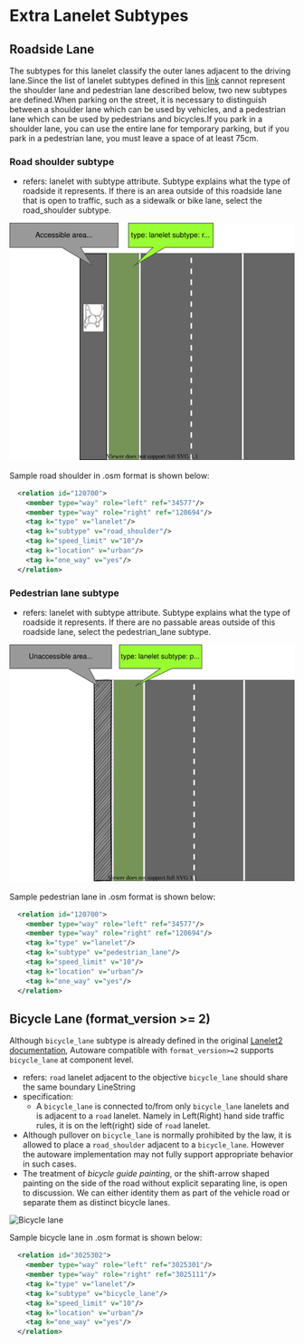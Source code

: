 # Extra Lanelet Subtypes

## Roadside Lane

The subtypes for this lanelet classify the outer lanes adjacent to the driving lane.Since the list of lanelet subtypes defined in this [link](https://github.com/fzi-forschungszentrum-informatik/Lanelet2/blob/master/lanelet2_core/doc/LaneletAndAreaTagging.md) cannot represent the shoulder lane and pedestrian lane described below, two new subtypes are defined.When parking on the street, it is necessary to distinguish between a shoulder lane which can be used by vehicles, and a pedestrian lane which can be used by pedestrians and bicycles.If you park in a shoulder lane, you can use the entire lane for temporary parking, but if you park in a pedestrian lane, you must leave a space of at least 75cm.

### Road shoulder subtype

- refers: lanelet with subtype attribute. Subtype explains what the type of roadside it represents. If there is an area outside of this roadside lane that is open to traffic, such as a sidewalk or bike lane, select the road_shoulder subtype.

![Road shoulder](road_shoulder.svg)

Sample road shoulder in .osm format is shown below:

```xml
  <relation id="120700">
    <member type="way" role="left" ref="34577"/>
    <member type="way" role="right" ref="120694"/>
    <tag k="type" v="lanelet"/>
    <tag k="subtype" v="road_shoulder"/>
    <tag k="speed_limit" v="10"/>
    <tag k="location" v="urban"/>
    <tag k="one_way" v="yes"/>
  </relation>
```

### Pedestrian lane subtype

- refers: lanelet with subtype attribute. Subtype explains what the type of roadside it represents. If there are no passable areas outside of this roadside lane, select the pedestrian_lane subtype.

![Pedestrian lane](pedestrian_lane.svg)

Sample pedestrian lane in .osm format is shown below:

```xml
  <relation id="120700">
    <member type="way" role="left" ref="34577"/>
    <member type="way" role="right" ref="120694"/>
    <tag k="type" v="lanelet"/>
    <tag k="subtype" v="pedestrian_lane"/>
    <tag k="speed_limit" v="10"/>
    <tag k="location" v="urban"/>
    <tag k="one_way" v="yes"/>
  </relation>
```

## Bicycle Lane (format_version >= 2)

Although `bicycle_lane` subtype is already defined in the original [Lanelet2 documentation](https://github.com/fzi-forschungszentrum-informatik/Lanelet2/blob/master/lanelet2_core/doc/LaneletAndAreaTagging.md#subtype-and-location), Autoware compatible with `format_version>=2` supports `bicycle_lane` at component level.

- refers: `road` lanelet adjacent to the objective `bicycle_lane` should share the same boundary LineString
- specification:
  - A `bicycle_lane` is connected to/from only `bicycle_lane` lanelets and is adjacent to a `road` lanelet. Namely in Left(Right) hand side traffic rules, it is on the left(right) side of `road` lanelet.
- Although pullover on `bicycle_lane` is normally prohibited by the law, it is allowed to place a `road_shoulder` adjacent to a `bicycle_lane`. However the autoware implementation may not fully support appropriate behavior in such cases.
- The treatment of _bicycle guide painting_, or the shift-arrow shaped painting on the side of the road without explicit separating line, is open to discussion. We can either identity them as part of the vehicle road or separate them as distinct bicycle lanes.

![Bicycle lane](bicycle_lane.svg)

Sample bicycle lane in .osm format is shown below:

```xml
  <relation id="3025302">
    <member type="way" role="left" ref="3025301"/>
    <member type="way" role="right" ref="3025111"/>
    <tag k="type" v="lanelet"/>
    <tag k="subtype" v="bicycle_lane"/>
    <tag k="speed_limit" v="10"/>
    <tag k="location" v="urban"/>
    <tag k="one_way" v="yes"/>
  </relation>
```

